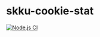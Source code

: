 # skku-cookie-stat

[![Node.js CI](https://github.com/e-/skku-cookie-stat/actions/workflows/node.js.yml/badge.svg)](https://github.com/e-/skku-cookie-stat/actions/workflows/node.js.yml)

